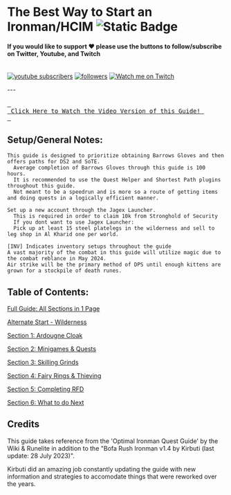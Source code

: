 # The Best Way to Start an Ironman/HCIM ![Static Badge](https://img.shields.io/badge/Last_Updated-July_2024-blue) 

#### If you would like to support ❤️ please use the buttons to follow/subscribe on Twitter, Youtube, and Twitch <br/> <br/> 
<p align="left">
      <a href="https://www.youtube.com/@Dunking_Oreos?sub_confirmation=1">
         <img alt="youtube subscribers" title="Subscribe to my YouTube channel" src="https://custom-icon-badges.demolab.com/youtube/channel/subscribers/UCVDAJ5ThtDf4CjkL72G56TQ?color=%23E05D44&label=SUBSCRIBE&logo=video&logoColor=white&style=for-the-badge&labelColor=CE4630"/></a> 
      <a href="https://www.twitter.com/Dunking_Oreos?follow_confirmation=1">
       <img alt="followers" title="Follow me on Twitter" src="https://custom-icon-badges.demolab.com/twitter/follow/dunking_oreos?color=236ad3&labelColor=1155ba&style=for-the-badge&logo=x&label=Follow&logoColor=white"/></a>
      <a href="https://www.twitch.tv/Dunking_Oreos">
          <img alt="Watch me on Twitch" title="Watch me Stream on Twitch" src="https://custom-icon-badges.demolab.com/twitch/status/Dunking_Oreos?color=8d5cea&labelColor=6441a5&style=for-the-badge&logo=twitch&label=Check out my Stream&logoColor=white"/></a>
      </p>

---<br/> <br/> [<kbd> <br> Click Here to Watch the Video Version of this Guide! <br> </kbd>](https://www.youtube.com/watch?v=v_8f2L2B9FM&ab_channel=DunkingOreos)


## Setup/General Notes:
    This guide is designed to prioritize obtaining Barrows Gloves and then offers paths for DS2 and SoTE.
      Average completion of Barrows Gloves through this guide is 100 hours.
      It is recommended to use the Quest Helper and Shortest Path plugins throughout this guide.
      Not meant to be a speedrun and is more so a route of getting items and doing quests in a logically efficient manner.

    Set up a new account through the Jagex Launcher.
      This is required in order to claim 10k from Stronghold of Security
      If you dont want to use Jagex Launcher: 
      Pick up at least 15 steel platelegs in the wilderness and sell to leg shop in Al Kharid one per world.

    [INV] Indicates inventory setups throughout the guide
    A vast majority of the combat in this guide will utilize magic due to the combat reblance in May 2024.
    Air strike will be the primary method of DPS until enough kittens are grown for a stockpile of death runes.

## Table of Contents:
[Full Guide: All Sections in 1 Page](https://github.com/DunkingOreos/OSRS/blob/main/Full%20Guide)

[Alternate Start - Wilderness](https://github.com/DunkingOreos/OSRS/blob/main/Wilderness%20Start) 

[Section 1: Ardougne Cloak](https://github.com/DunkingOreos/OSRS/blob/main/Section%201%3A%20Ardougne%20Cloak)

[Section 2: Minigames & Quests](https://github.com/DunkingOreos/OSRS/blob/main/Section%202%3A%20Minigames%20%26%20Quests)

[Section 3: Skilling Grinds](https://github.com/DunkingOreos/OSRS/blob/main/Section%203%3A%20Skilling%20Grinds)

[Section 4: Fairy Rings & Thieving](https://github.com/DunkingOreos/OSRS/blob/main/Section%204%3A%20Fairy%20Rings%20%26%20Thieving)

[Section 5: Completing RFD](https://github.com/DunkingOreos/OSRS/blob/main/Section%205%3A%20Completing%20RFD)

[Section 6: What to do Next](https://github.com/DunkingOreos/OSRS/blob/main/Section%206:%20What%20to%20do%20Next)

## Credits
This guide takes reference from the 'Optimal Ironman Quest Guide' by the Wiki & Runelite in addition to the "Bofa Rush Ironman v1.4 by Kirbuti (last update: 28 July 2023)". 

Kirbuti did an amazing job constantly updating the guide with new information and strategies to accomodate things that were reworked over the years.	




